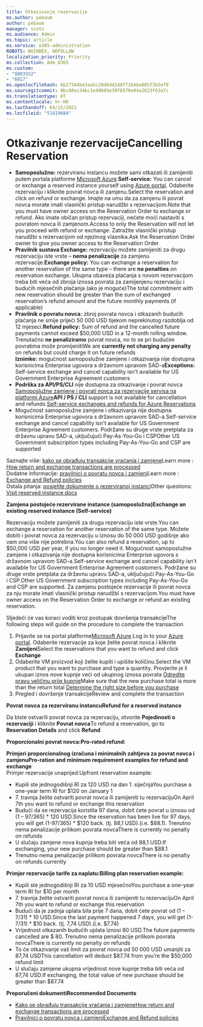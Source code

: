 ```yaml
---
title: Otkazivanje rezervacije
ms.author: pebaum
author: pebaum
manager: scotv
ms.audience: Admin
ms.topic: article
ms.service: o365-administration
ROBOTS: NOINDEX, NOFOLLOW
localization_priority: Priority
ms.collection: Adm_O365
ms.custom:
- "9003552"
- "6817"
ms.openlocfilehash: 6b27344b43aa5c20d64d148ff164be805f3b5ef8
ms.sourcegitcommit: 8bc60ec34bc1e40685e3976576e04a2623f63a7c
ms.translationtype: HT
ms.contentlocale: hr-HR
ms.lasthandoff: 04/15/2021
ms.locfileid: "51819684"
---
```

# <a name="cancelling-reservation"></a><span data-ttu-id="20b32-102">Otkazivanje rezervacije</span><span class="sxs-lookup"><span data-stu-id="20b32-102">Cancelling Reservation</span></span>

- <span data-ttu-id="20b32-103">**Samoposlužno:** rezerviranu instancu možete sami otkazati ili zamijeniti putem portala platforme [Microsoft Azure](https://portal.azure.com/#blade/Microsoft_Azure_Reservations/ReservationsBrowseBlade).</span><span class="sxs-lookup"><span data-stu-id="20b32-103">**Self-service:** You can cancel or exchange a reserved instance yourself using [Azure portal](https://portal.azure.com/#blade/Microsoft_Azure_Reservations/ReservationsBrowseBlade).</span></span> <span data-ttu-id="20b32-104">Odaberite rezervaciju i kliknite povrat novca ili zamjenu.</span><span class="sxs-lookup"><span data-stu-id="20b32-104">Select the reservation and click on refund or exchange.</span></span> <span data-ttu-id="20b32-105">Imajte na umu da za zamjenu ili povrat novca morate imati vlasnički pristup narudžbi s rezervacijom.</span><span class="sxs-lookup"><span data-stu-id="20b32-105">Note that you must have owner access on the Reservation Order to exchange or refund.</span></span> <span data-ttu-id="20b32-106">Ako imate običan pristup rezervaciji, nećete moći nastaviti s povratom novca ili zamjenom.</span><span class="sxs-lookup"><span data-stu-id="20b32-106">Access to only the Reservation will not let you proceed with refund or exchange.</span></span> <span data-ttu-id="20b32-107">Zatražite vlasnički pristup narudžbi s rezervacijom od njezinog vlasnika.</span><span class="sxs-lookup"><span data-stu-id="20b32-107">Ask the Reservation Order owner to give you owner access to the Reservation Order</span></span>
- <span data-ttu-id="20b32-108">**Pravilnik sustava Exchange:** rezervaciju možete zamijeniti za drugu rezervaciju iste vrste – **nema penalizacije** za zamjenu rezervacije.</span><span class="sxs-lookup"><span data-stu-id="20b32-108">**Exchange policy:** You can exchange a reservation for another reservation of the same type – there are **no penalties** on reservation exchange.</span></span> <span data-ttu-id="20b32-109">Ukupna obaveza plaćanja s novom rezervacijom treba biti veća od zbroja iznosa povrata za zamijenjenu rezervaciju i budućih mjesečnih plaćanja (ako je moguće)</span><span class="sxs-lookup"><span data-stu-id="20b32-109">The total commitment with new reservation should be greater than the sum of exchanged reservation’s refund amount and the future monthly payments (if applicable)</span></span>
- <span data-ttu-id="20b32-110">**Pravilnik o povratu novca:** zbroj povrata novca i otkazanih budućih plaćanja ne smije prijeći 50 000 USD tijekom neprekinutog razdoblja od 12 mjeseci.</span><span class="sxs-lookup"><span data-stu-id="20b32-110">**Refund policy:** Sum of refund and the cancelled future payments cannot exceed $50,000 USD in a 12-month rolling window.</span></span> <span data-ttu-id="20b32-111">Trenutačno **ne penaliziramo** povrat novca, no to se pri budućim povratima može promijeniti</span><span class="sxs-lookup"><span data-stu-id="20b32-111">We are **currently not charging any penalty** on refunds but could charge it on future refunds</span></span>  
    <span data-ttu-id="20b32-112">**Iznimke:** mogućnost samoposlužne zamjene i otkazivanja nije dostupna korisnicima Enterprise ugovora s državnom upravom SAD-a</span><span class="sxs-lookup"><span data-stu-id="20b32-112">**Exceptions:** Self-service exchange and cancel capability isn't available for US Government Enterprise Agreement customers</span></span>
- <span data-ttu-id="20b32-113">**Podrška za API/PS/CLI** nije dostupna za otkazivanje i povrat novca [Samoposlužne zamjene i povrati novca za rezervacije servisa na platformi Azure](https://docs.microsoft.com/azure/cost-management-billing/reservations/exchange-and-refund-azure-reservations?WT.mc_id=Portal-Microsoft_Azure_Support)</span><span class="sxs-lookup"><span data-stu-id="20b32-113">**API / PS / CLI** support is not available for cancellation and refunds [Self-service exchanges and refunds for Azure Reservations](https://docs.microsoft.com/azure/cost-management-billing/reservations/exchange-and-refund-azure-reservations?WT.mc_id=Portal-Microsoft_Azure_Support)</span></span>
- <span data-ttu-id="20b32-114">Mogućnost samoposlužne zamjene i otkazivanja nije dostupna korisnicima Enterprise ugovora s državnom upravom SAD-a.</span><span class="sxs-lookup"><span data-stu-id="20b32-114">Self-service exchange and cancel capability isn't available for US Government Enterprise Agreement customers.</span></span> <span data-ttu-id="20b32-115">Podržane su druge vrste pretplata za državnu upravu SAD-a, uključujući Pay-As-You-Go i CSP</span><span class="sxs-lookup"><span data-stu-id="20b32-115">Other US Government subscription types including Pay-As-You-Go and CSP are supported</span></span>

<span data-ttu-id="20b32-116">Saznajte više: [kako se obrađuju transakcije vraćanja i zamjene](https://docs.microsoft.com/azure/billing/billing-azure-reservations-self-service-exchange-and-refund?WT.mc_id=Portal-Microsoft_Azure_Support#how-return-and-exchange-transactions-are-processed)</span><span class="sxs-lookup"><span data-stu-id="20b32-116">Learn more : [How return and exchange transactions are processed](https://docs.microsoft.com/azure/billing/billing-azure-reservations-self-service-exchange-and-refund?WT.mc_id=Portal-Microsoft_Azure_Support#how-return-and-exchange-transactions-are-processed)</span></span>  
<span data-ttu-id="20b32-117">Dodatne informacije: [pravilnici o povratu novca i zamjeni](https://docs.microsoft.com/azure/billing/billing-azure-reservations-self-service-exchange-and-refund?WT.mc_id=Portal-Microsoft_Azure_Support#exchange-policies)</span><span class="sxs-lookup"><span data-stu-id="20b32-117">Learn more : [Exchange and Refund policies](https://docs.microsoft.com/azure/billing/billing-azure-reservations-self-service-exchange-and-refund?WT.mc_id=Portal-Microsoft_Azure_Support#exchange-policies)</span></span>  
<span data-ttu-id="20b32-118">Ostala pitanja: [posjetite dokumente o rezerviranoj instanci](https://docs.microsoft.com/azure/billing/billing-save-compute-costs-reservations?WT.mc_id=Portal-Microsoft_Azure_Support)</span><span class="sxs-lookup"><span data-stu-id="20b32-118">Other questions: [Visit reserved instance docs](https://docs.microsoft.com/azure/billing/billing-save-compute-costs-reservations?WT.mc_id=Portal-Microsoft_Azure_Support)</span></span>

<span data-ttu-id="20b32-119">**Zamjena postojeće rezervirane instance (samoposlužna)**</span><span class="sxs-lookup"><span data-stu-id="20b32-119">**Exchange an existing reserved instance (Self-service)**</span></span>

<span data-ttu-id="20b32-120">Rezervaciju možete zamijeniti za drugu rezervaciju iste vrste.</span><span class="sxs-lookup"><span data-stu-id="20b32-120">You can exchange a reservation for another reservation of the same type.</span></span> <span data-ttu-id="20b32-121">Možete dobiti i povrat novca za rezervaciju u iznosu do 50 000 USD godišnje ako vam ona više nije potrebna.</span><span class="sxs-lookup"><span data-stu-id="20b32-121">You can also refund a reservation, up to $50,000 USD per year, if you no longer need it.</span></span> <span data-ttu-id="20b32-122">Mogućnost samoposlužne zamjene i otkazivanja nije dostupna korisnicima Enterprise ugovora s državnom upravom SAD-a.</span><span class="sxs-lookup"><span data-stu-id="20b32-122">Self-service exchange and cancel capability isn't available for US Government Enterprise Agreement customers.</span></span> <span data-ttu-id="20b32-123">Podržane su druge vrste pretplata za državnu upravu SAD-a, uključujući Pay-As-You-Go i CSP.</span><span class="sxs-lookup"><span data-stu-id="20b32-123">Other US Government subscription types including Pay-As-You-Go and CSP are supported.</span></span> <span data-ttu-id="20b32-124">Za zamjenu postojeće rezervacije ili povrat novca za nju morate imati vlasnički pristup narudžbi s rezervacijom.</span><span class="sxs-lookup"><span data-stu-id="20b32-124">You must have owner access on the Reservation Order to exchange or refund an existing reservation.</span></span>

<span data-ttu-id="20b32-125">Sljedeći će vas koraci voditi kroz postupak dovršenja transakcije</span><span class="sxs-lookup"><span data-stu-id="20b32-125">The following steps will guide on the procedure to complete the transaction</span></span>

1. <span data-ttu-id="20b32-126">Prijavite se na portal platforme[Microsoft Azure](https://portal.azure.com/#blade/Microsoft_Azure_Reservations/ReservationsBrowseBlade).</span><span class="sxs-lookup"><span data-stu-id="20b32-126">Log in to your [Azure portal](https://portal.azure.com/#blade/Microsoft_Azure_Reservations/ReservationsBrowseBlade).</span></span> <span data-ttu-id="20b32-127">Odaberite rezervacije za koje želite povrat novca i kliknite **Zamijeni**</span><span class="sxs-lookup"><span data-stu-id="20b32-127">Select the reservations that you want to refund and click **Exchange**</span></span>
2. <span data-ttu-id="20b32-128">Odaberite VM proizvod koji želite kupiti i upišite količinu.</span><span class="sxs-lookup"><span data-stu-id="20b32-128">Select the VM product that you want to purchase and type a quantity.</span></span> <span data-ttu-id="20b32-129">Provjerite je li ukupan iznos nove kupnje veći od ukupnog iznosa povrata [Odredite pravu veličinu prije kupnje](https://docs.microsoft.com/azure/virtual-machines/windows/prepay-reserved-vm-instances?WT.mc_id=Portal-Microsoft_Azure_Support#determine-the-right-vm-size-before-you-buy)</span><span class="sxs-lookup"><span data-stu-id="20b32-129">Make sure that the new purchase total is more than the return total [Determine the right size before you purchase](https://docs.microsoft.com/azure/virtual-machines/windows/prepay-reserved-vm-instances?WT.mc_id=Portal-Microsoft_Azure_Support#determine-the-right-vm-size-before-you-buy)</span></span>
3. <span data-ttu-id="20b32-130">Pregled i dovršenje transakcije</span><span class="sxs-lookup"><span data-stu-id="20b32-130">Review and complete the transaction</span></span>

<span data-ttu-id="20b32-131">**Povrat novca za rezerviranu instancu**</span><span class="sxs-lookup"><span data-stu-id="20b32-131">**Refund for a reserved instance**</span></span>

<span data-ttu-id="20b32-132">Da biste ostvarili povrat novca za rezervaciju, otvorite **Pojedinosti o rezervaciji** i kliknite **Povrat novca**</span><span class="sxs-lookup"><span data-stu-id="20b32-132">To refund a reservation, go to **Reservation Details** and click **Refund**</span></span>

<span data-ttu-id="20b32-133">**Proporcionalni povrat novca:**</span><span class="sxs-lookup"><span data-stu-id="20b32-133">**Pro-rated refund:**</span></span>

<span data-ttu-id="20b32-134">**Primjeri proporcionalnog izračuna i minimalnih zahtjeva za povrat novca i zamjenu**</span><span class="sxs-lookup"><span data-stu-id="20b32-134">**Pro-ration and minimum requirement examples for refund and exchange**</span></span>  
<span data-ttu-id="20b32-135">Primjer rezervacije unaprijed:</span><span class="sxs-lookup"><span data-stu-id="20b32-135">Upfront reservation example:</span></span>

- <span data-ttu-id="20b32-136">Kupili ste jednogodišnji RI za 120 USD na dan 1. siječnja</span><span class="sxs-lookup"><span data-stu-id="20b32-136">You purchase a one-year term RI for $120 on January 1</span></span>
- <span data-ttu-id="20b32-137">7. travnja želite ostvariti povrat novca ili zamijeniti tu rezervaciju</span><span class="sxs-lookup"><span data-stu-id="20b32-137">On April 7th you want to refund or exchange this reservation</span></span>
- <span data-ttu-id="20b32-138">Budući da se rezervacija koristila 97 dana, dobit ćete povrat u iznosu od (1 – 97/365) \* 120 USD.</span><span class="sxs-lookup"><span data-stu-id="20b32-138">Since the reservation has been live for 97 days, you will get (1-97/365) \* $120 back.</span></span> <span data-ttu-id="20b32-139">(tj. 88,1 USD).</span><span class="sxs-lookup"><span data-stu-id="20b32-139">(i.e. $88.1).</span></span> <span data-ttu-id="20b32-140">Trenutno nema penalizacije prilikom povrata novca</span><span class="sxs-lookup"><span data-stu-id="20b32-140">There is currently no penalty on refunds</span></span>
- <span data-ttu-id="20b32-141">U slučaju zamjene nova kupnja treba biti veća od 88,1 USD.</span><span class="sxs-lookup"><span data-stu-id="20b32-141">If exchanging, your new purchase should be greater than $88.1</span></span>
- <span data-ttu-id="20b32-142">Trenutno nema penalizacije prilikom povrata novca</span><span class="sxs-lookup"><span data-stu-id="20b32-142">There is no penalty on refunds currently</span></span>

<span data-ttu-id="20b32-143">**Primjer rezervacije tarife za naplatu:**</span><span class="sxs-lookup"><span data-stu-id="20b32-143">**Billing plan reservation example:**</span></span>

- <span data-ttu-id="20b32-144">Kupili ste jednogodišnji RI za 10 USD mjesečno</span><span class="sxs-lookup"><span data-stu-id="20b32-144">You purchase a one-year term RI for $10 per month</span></span>
- <span data-ttu-id="20b32-145">7. travnja želite ostvariti povrat novca ili zamijeniti tu rezervaciju</span><span class="sxs-lookup"><span data-stu-id="20b32-145">On April 7th you want to refund or exchange this reservation</span></span>
- <span data-ttu-id="20b32-146">Budući da je zadnja uplata bila prije 7 dana, dobit ćete povrat od (1 – 7/31) \* 10 USD.</span><span class="sxs-lookup"><span data-stu-id="20b32-146">Since the last payment happened 7 days, you will get (1-7/31) \* $10 back.</span></span> <span data-ttu-id="20b32-147">(tj. 7,74 USD).</span><span class="sxs-lookup"><span data-stu-id="20b32-147">(i.e. $7.74)</span></span>
- <span data-ttu-id="20b32-148">Vrijednost otkazanih budućih uplata iznosi 80 USD.</span><span class="sxs-lookup"><span data-stu-id="20b32-148">The future payments cancelled are $ 80.</span></span> <span data-ttu-id="20b32-149">Trenutno nema penalizacije prilikom povrata novca</span><span class="sxs-lookup"><span data-stu-id="20b32-149">There is currently no penalty on refunds</span></span>
- <span data-ttu-id="20b32-150">To će otkazivanje vaš limit za povrat novca od 50 000 USD umanjiti za 87,74 USD</span><span class="sxs-lookup"><span data-stu-id="20b32-150">This cancellation will deduct $87.74 from you’re the $50,000 refund limit</span></span>
- <span data-ttu-id="20b32-151">U slučaju zamjene ukupna vrijednost nove kupnje treba biti veća od 87,74 USD.</span><span class="sxs-lookup"><span data-stu-id="20b32-151">If exchanging, the total value of new purchase should be greater than $87.74</span></span>

<span data-ttu-id="20b32-152">**Preporučeni dokumenti**</span><span class="sxs-lookup"><span data-stu-id="20b32-152">**Recommended Documents**</span></span>

- [<span data-ttu-id="20b32-153">Kako se obrađuju transakcije vraćanja i zamjene</span><span class="sxs-lookup"><span data-stu-id="20b32-153">How return and exchange transactions are processed</span></span>](https://docs.microsoft.com/azure/billing/billing-azure-reservations-self-service-exchange-and-refund?WT.mc_id=Portal-Microsoft_Azure_Support#how-return-and-exchange-transactions-are-processed)
- [<span data-ttu-id="20b32-154">Pravilnici o povratu novca i zamjeni</span><span class="sxs-lookup"><span data-stu-id="20b32-154">Exchange and Refund policies</span></span>](https://docs.microsoft.com/azure/billing/billing-azure-reservations-self-service-exchange-and-refund?WT.mc_id=Portal-Microsoft_Azure_Support#exchange-policies)